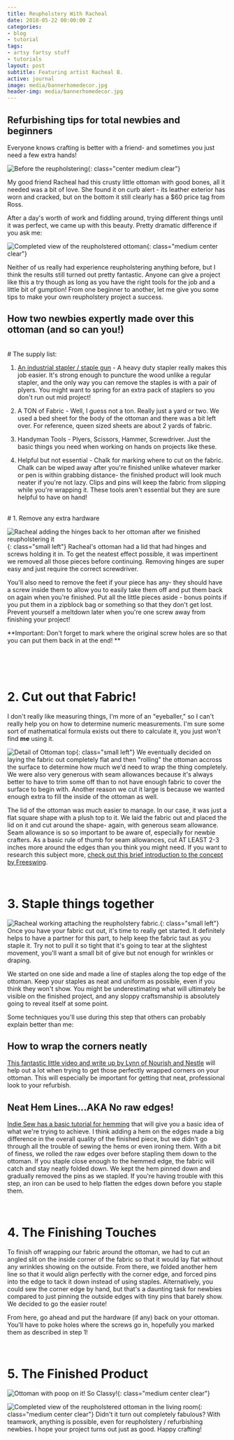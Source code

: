 ```yaml
---
title: Reupholstery With Racheal
date: 2018-05-22 00:00:00 Z
categories:
- blog
- tutorial
tags:
- artsy fartsy stuff
- tutorials
layout: post
subtitle: Featuring artist Racheal B.
active: journal
image: media/bannerhomedecor.jpg
header-img: media/bannerhomedecor.jpg
---
```


## Refurbishing tips for total newbies and beginners


Everyone knows crafting is better with a friend- and sometimes you just need a few extra hands!

![Before the reupholstering](/media/rachealcraft1.jpg){: class="center medium clear"}

My good friend Racheal had this crusty little ottoman with good bones, all it needed was a bit of love. She found it on curb alert - its leather exterior has worn and cracked, but on the bottom it still clearly has a $60 price tag from Ross. 

After a day's worth of work and fiddling around, trying different things until it was perfect, we came up with this beauty. Pretty dramatic difference if you ask me:

<!--more-->

![Completed view of the reupholstered ottoman](/media/rachealcraft4finished.jpg){: class="medium center clear"}

Neither of us really had experience reupholstering anything before, but I think the results still turned out pretty fantastic. Anyone can give a project like this a try though as long as you have the right tools for the job and a little bit of gumption! From one beginner to another, let me give you some tips to make your own reupholstery project a success.

## How two newbies expertly made over this ottoman (and so can you!)  
<br>
# The supply list:

1. [An industrial stapler / staple gun](http://a.co/9hZ0Tho "An example of an industrial stapler sold on Amazon.") - A heavy duty stapler really makes this job easier. It's strong enough to puncture the wood unlike a regular stapler, and the only way you can remove the staples is with a pair of plyers. You might want to spring for an extra pack of staplers so you don't run out mid project!

2. A TON of Fabric - Well, I guess not a ton. Really just a yard or two. We used a bed sheet for the body of the ottoman and there was a bit left over. For reference, queen sized sheets are about 2 yards of fabric. 

3. Handyman Tools - Plyers, Scissors, Hammer, Screwdriver. Just the basic things you need when working on hands on projects like these. 

4. Helpful but not essential - Chalk for marking where to cut on the fabric. Chalk can be wiped away after you're finished unlike whatever marker or pen is within grabbing distance- the finished product will look much neater if you're not lazy. Clips and pins will keep the fabric from slipping while you're wrapping it. These tools aren't essential but they are sure helpful to have on hand!

<br>
# 1. Remove any extra hardware

![Racheal adding the hinges back to her ottoman after we finished reupholstering it](/media/rachealcraft3.jpg){: class="small left"}
Racheal's ottoman had a lid that had hinges and screws holding it in. To get the neatest effect possible, it was impertinent we removed all those pieces before continuing. Removing hinges are super easy and just require the correct screwdriver. 


You'll also need to remove the feet if your piece has any- they should have a screw inside them to allow you to easily take them off and put them back on again when you're finished. Put all the little pieces aside - bonus points if you put them in a zipblock bag or something so that they don't get lost. Prevent yourself a meltdown later when you're one screw away from finishing your project!

**Important: Don't forget to mark where the original screw holes are so that you can put them back in at the end! **

<br> <br> <br>

# 2. Cut out that Fabric!

I don't really like measuring things, I'm more of an "eyeballer," so I can't really help you on how to determine numeric measurements. I'm sure some sort of mathematical formula exists out there to calculate it, you just won't find __me__ using it. 

![Detail of Ottoman top](/media/rachealcraft5finished.jpg){: class="small left"}
We eventually decided on laying the fabric out completely flat and then "rolling" the ottoman accross the surface to determine how much we'd need to wrap the thing completely. We were also very generous with seam allowances because it's always better to have to trim some off than to not have enough fabric to cover the surface to begin with. Another reason we cut it large is because we wanted enough extra to fill the inside of the ottoman as well. 

The lid of the ottoman was much easier to manage. In our case, it was just a flat square shape with a plush top to it. We laid the fabric out and placed the lid on it and cut around the shape- again, with generous seam allowance. Seam allowance is so so important to be aware of, especially for newbie crafters. As a basic rule of thumb for seam allowances, cut AT LEAST 2-3 inches more around the edges than you think you might need. If you want to research this subject more, [check out this brief introduction to the concept by Freeswing](https://freesewing.org/docs/sewing/seam-allowance "What is Seam Allowance? By Freeswing.org").

<br> 

# 3. Staple things together
![Racheal working attaching the reupholstery fabric.](/media/rachealcraft2.jpg){: class="small left"}
Once you have your fabric cut out, it's time to really get started. It definitely helps to have a partner for this part, to help keep the fabric taut as you staple it. Try not to pull it so tight that it's going to tear at the slightest movement, you'll want a small bit of give but not enough for wrinkles or draping. 

We started on one side and made a line of staples along the top edge of the ottoman. Keep your staples as neat and uniform as possible, even if you think they won't show. You might be underestimating what will ultimately be visible on the finished project, and any sloppy craftsmanship is absolutely going to reveal itself at some point. 


Some techniques you'll use during this step that others can probably explain better than me:

## How to wrap the corners neatly

[This fantastic little video and write up by Lynn of Nourish and Nestle](https://www.nourishandnestle.com/paint-fabric-new-life-old-bench/ "How to wrap fabric around corners") will help out a lot when trying to get those perfectly wrapped corners on your ottoman. This will especially be important for getting that neat, professional look to your refurbish. 

## Neat Hem Lines...AKA No raw edges!

[Indie Sew has a basic tutorial for hemming](https://indiesew.com/blog/how-to-sew-a-double-fold-hem "Hemlines 101") that will give you a basic idea of what we're trying to achieve. I think adding a hem on the edges made a big difference in the overall quality of the finished piece, but we didn't go through all the trouble of sewing the hems or even ironing them. With a bit of finess, we rolled the raw edges over before stapling them down to the ottoman. If you staple close enough to the hemmed edge, the fabric will catch and stay neatly folded down. We kept the hem pinned down and gradually removed the pins as we stapled. If you're having trouble with this step, an iron can be used to help flatten the edges down before you staple them.

<br>

# 4. The Finishing Touches

To finish off wrapping our fabric around the ottoman, we had to cut an angled slit on the inside corner of the fabric so that it would lay flat without any wrinkles showing on the outside. From there, we folded another hem line so that it would align perfectly with the corner edge, and forced pins into the edge to tack it down instead of using staples. Alternatively, you could sew the corner edge by hand, but that's a daunting task for newbies compared to just pinning the outside edges with tiny pins that barely show. We decided to go the easier route!

From here, go ahead and put the hardware (if any) back on your ottoman. You'll have to poke holes where the screws go in, hopefully you marked them as described in step 1! 

<br>

# 5. The Finished Product

![Ottoman with poop on it! So Classy!](/media/rachealcraft6finished.jpg){: class="medium center clear"}

![Completed view of the reupholstered ottoman in the living room](/media/rachealcraftfinished.jpg){: class="medium center clear"}
Didn't it turn out completely fabulous? With teamwork, anything is possible, even for reupholstery / refurbishing newbies. I hope your project turns out just as good. Happy crafting!
